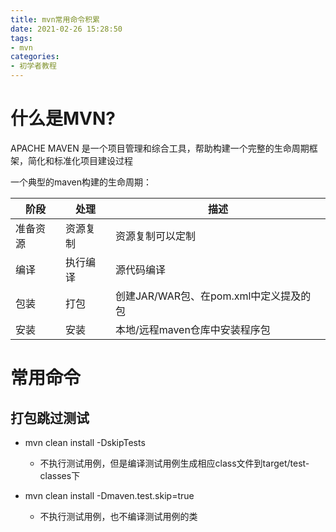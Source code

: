 ```yaml
---
title: mvn常用命令积累
date: 2021-02-26 15:28:50
tags:
- mvn
categories:
- 初学者教程
---
```


# 什么是MVN?

APACHE MAVEN 是一个项目管理和综合工具，帮助构建一个完整的生命周期框架，简化和标准化项目建设过程

一个典型的maven构建的生命周期：

|阶段|处理|描述|
|--|--|--|
|准备资源|资源复制|资源复制可以定制|
|编译|执行编译|源代码编译|
|包装|打包|创建JAR/WAR包、在pom.xml中定义提及的包|
|安装|安装|本地/远程maven仓库中安装程序包
<!--more-->
# 常用命令

## 打包跳过测试

* mvn clean install -DskipTests
    
    * 不执行测试用例，但是编译测试用例生成相应class文件到target/test-classes下

* mvn clean install -Dmaven.test.skip=true
    
    * 不执行测试用例，也不编译测试用例的类
